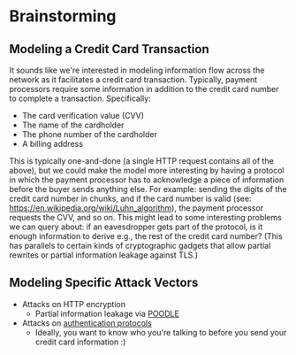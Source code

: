 # Brainstorming

## Modeling a Credit Card Transaction

It sounds like we're interested in modeling information flow across the network as it facilitates a credit card transaction.
Typically, payment processors require some information in addition to the credit card number to complete a transaction.
Specifically:

- The card verification value (CVV)
- The name of the cardholder
- The phone number of the cardholder
- A billing address

This is typically one-and-done (a single HTTP request contains all of the above), but we could make the model more interesting by having a protocol in which the payment processor has to acknowledge a piece of information before the buyer sends anything else.
For example: sending the digits of the credit card number in chunks, and if the card number is valid (see: <https://en.wikipedia.org/wiki/Luhn_algorithm>), the payment processor requests the CVV, and so on.
This might lead to some interesting problems we can query about: if an eavesdropper gets part of the protocol, is it enough information to derive e.g., the rest of the credit card number?
(This has parallels to certain kinds of cryptographic gadgets that allow partial rewrites or partial information leakage against TLS.)

## Modeling Specific Attack Vectors

- Attacks on HTTP encryption
  - Partial information leakage via [POODLE](https://en.wikipedia.org/wiki/POODLE)
- Attacks on [authentication protocols](https://en.wikipedia.org/wiki/Authentication_protocol)
  - Ideally, you want to know who you're talking to before you send your credit card information :)
